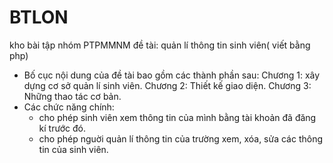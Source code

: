 # BTLON
kho bài tập nhóm PTPMMNM
đề tài: quản lí thông tin sinh viên( viết bằng php)
+ Bố cục nội dung của đề tài bao gồm các thành phần sau:
Chương 1: xây dựng cơ sở quản lí sinh viên.
Chương 2: Thiết kế giao diện.
Chương 3: Những thao tác cơ bản.
+ Các chức năng chính:
	- cho phép sinh viên xem thông tin của mình bằng tài khoản đã đăng kí trước đó.
	- cho phép nguời quản lí thông tin của trường xem, xóa, sửa các thông tin của sinh viên.
